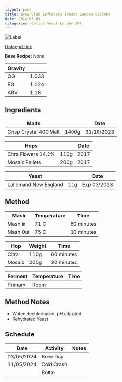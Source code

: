 ```yaml
---
layout: post
title: Brew Club Leftovers (Yeast London Collab)
date: 2024-05-03
categories: Collab Yeast-London IPA
---
```

![Label](https://assets.untappd.com/site/beer_logos_hd/beer-5922220_ae79a_hd.jpeg)

[Untappd Link](https://untp.beer/a9MQP)

__Base Recipe:__ None

| Gravity |  |
| - | - |
| OG | 1.033 |
| FG | 1.024 |
| ABV | 1.18 |


## Ingredients

| Malts |  | Date |
| - | - | - |
|Crisp Crystal 400 Malt | 1400g | 31/10/2023 |


| Hops |  | Date |
| - | - | - |
| Citra Flowers 14.2% | 110g | 2017 |
| Mosaic Pellets | 200g | 2017 |

| Yeast |  | Date |
| - | - | - |
| Lallemand New England | 11g | Exp 03/2023 |


## Method

| Mash | Temperature | Time |
| - | - | - |
| Mash in | 71 C | 60 minutes |
| Mash Out | 75 C | 10 minutes |

| Hop | Weight | Time |
| - | - | - |
| Citra | 110g | 60 minutes |
| Mosaic | 200g | 30 minutes |

| Ferment | Temperature | Time |
| - | - | - |
| Primary | Room |  |


## Method Notes

- Water: dechlorinated, pH adjusted
- Rehydrated Yeast


## Schedule

| Date | Activity | Notes |
| - | - | - |
| 03/05/2024 | Brew Day |  |
| 11/05/2024 | Cold Crash |  |
| | Bottle |  |
